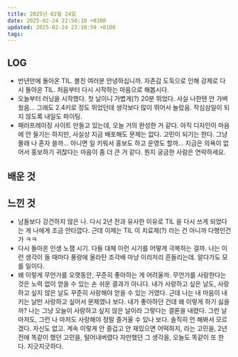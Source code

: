 ```yaml
---
title: 2025년 02월 24일
date: 2025-02-24 22:50:10 +0100
updated: 2025-02-24 23:10:59 +0100
tags: 
---
```


## LOG

- 반년만에 돌아온 TIL. 블친 여러분 안녕하십니까. 자존감 도둑으로 인해 강제로 다시 돌아온 TIL. 처음부터 다시 시작하는 마음으로 해봅시다.
- 오늘부터 러닝을 시작했다. 첫 날이니 가볍게(?) 20분 뛰었다. 사실 나한텐 안 가벼웠음… 그래도 2.4키로 정도 뛰었던데 생각보다 많이 뛰어서 놀랐음. 작심삼일이 되지 않도록 내일도 파이팅.
- 패러프레이징 사이트 만들고 있는데, 오늘 거의 완성한 거 같다. 아직 디자인이 마음에 안 들기는 하지만, 사실상 지금 배포해도 문제는 없다. 고민이 되기는 한다. 그냥 몰래 나 혼자 쓸까… 아니면 일 키워서 홍보도 하고 운영도 할까… 지금은 의욕이 없어서 홍보하기 귀찮다는 마음이 좀 더 큰 거 같다. 뭔지 궁금한 사람은 연락하세요.
## 배운 것

## 느낀 것

- 남들보다 강건하지 않은 나. 다시 2년 전과 유사한 이유로 TIL 을 다시 쓰게 되었다는 게 나에게 조금 안타깝다. 근데 이제는 TIL 이 치료제(?) 라는 건 아니까 다행인건가 ㅋㅋ
- 다시 돌아온 인생 노잼 시기. 다들 대체 이런 시기를 어떻게 극복하는 걸까. 나는 이런 생각이 들 때마다 풍랑에 올라탄 조각배 마냥 이리저리 흔들리는데. 알다가도 모를 일이다.
- 왜 이렇게 무언가를 오랫동안, 꾸준히 좋아하는 게 어려울까. 무언가를 사랑한다는 것은 노력 없이 얻을 수 있는 손 쉬운 결과가 아니다. 내가 사랑하고 싶은 날도, 사랑하고 싶지 않은 날도 꾸준히 사랑해야 얻을 수 있는 거였다. 근데 나는 내 마음이 내키는 날만 사랑하고 싶어서 문제였나 보다. 내가 좋아하던 건데 왜 이렇게 하기 싫을까? 나는 그냥 오늘이 사랑하고 싶지 않은 날이라 그렇다는 결론을 내렸다. 그런 날 마저도, 그런 나 마저도 사랑해야 정말 즐거울 수 있나 보다. 솔직히 안 해봐서 모르겠다. 자신도 없고. 계속 이렇게 안 즐겁고 안 재밌으면 어떡하지, 라는 고민을, 2년 전에 똑같이 했던 고민을, 털어내버렸다 자만했던 그 생각을, 오늘도 똑같이 또 한다. 지긋지긋하다.
